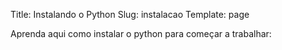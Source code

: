 Title: Instalando o Python
Slug: instalacao
Template: page

Aprenda aqui como instalar o python para começar a trabalhar:
